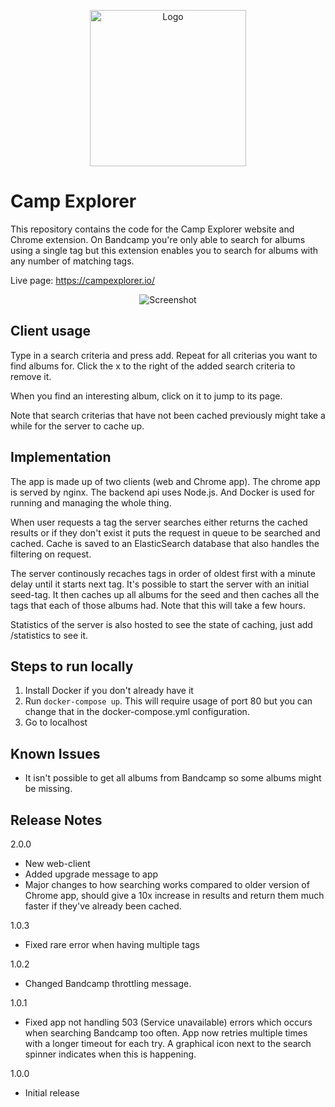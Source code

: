 <p align="center">
  <img src="http://campexplorer.io/campexplorer.svg" alt="Logo" width="250" />
</p>

# Camp Explorer
This repository contains the code for the Camp Explorer website and Chrome extension. On Bandcamp you're only able to search for albums using a single tag but this extension enables you to search for albums with any number of matching tags.

Live page: https://campexplorer.io/

<p align="center">
  <img src="http://i.imgur.com/IAnsx3i.png" alt="Screenshot" />
</p>

## Client usage
Type in a search criteria and press add. Repeat for all criterias you want to find albums for. Click the x to the right of the added search criteria to remove it.

When you find an interesting album, click on it to jump to its page.

Note that search criterias that have not been cached previously might take a while for the server to cache up.

## Implementation
The app is made up of two clients (web and Chrome app). The chrome app is served by nginx. The backend api uses Node.js. And Docker is used for running and managing the whole thing.

When user requests a tag the server searches either returns the cached results or if they don't exist it puts the request in queue to be searched and cached. Cache is saved to an ElasticSearch database that also handles the filtering on request.

The server continously recaches tags in order of oldest first with a minute delay until it starts next tag. It's possible to start the server with an initial seed-tag. It then caches up all albums for the seed and then caches all the tags that each of those albums had. Note that this will take a few hours.

Statistics of the server is also hosted to see the state of caching, just add /statistics to see it.

## Steps to run locally

1) Install Docker if you don't already have it
2) Run `docker-compose up`. This will require usage of port 80 but you can change that in the docker-compose.yml configuration.
3) Go to localhost

## Known Issues
- It isn't possible to get all albums from Bandcamp so some albums might be missing.

## Release Notes
2.0.0
- New web-client
- Added upgrade message to app
- Major changes to how searching works compared to older version of Chrome app, should give a 10x increase in results and return them much faster if they've already been cached.

1.0.3
- Fixed rare error when having multiple tags

1.0.2
- Changed Bandcamp throttling message.

1.0.1
- Fixed app not handling 503 (Service unavailable) errors which occurs when searching Bandcamp too often. App now retries multiple times with a longer timeout for each try. A graphical icon next to the search spinner indicates when this is happening.

1.0.0
- Initial release
